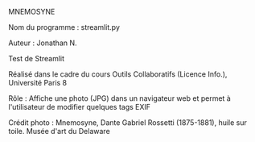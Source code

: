 MNEMOSYNE

Nom du programme : streamlit.py

Auteur : Jonathan N.

Test de Streamlit

Réalisé dans le cadre du cours Outils Collaboratifs (Licence Info.), Université Paris 8

Rôle : Affiche une photo (JPG) dans un navigateur web et permet à l'utilisateur de modifier quelques tags EXIF

Crédit photo : 	Mnemosyne, Dante Gabriel Rossetti (1875-1881), huile sur toile. Musée d'art du Delaware
